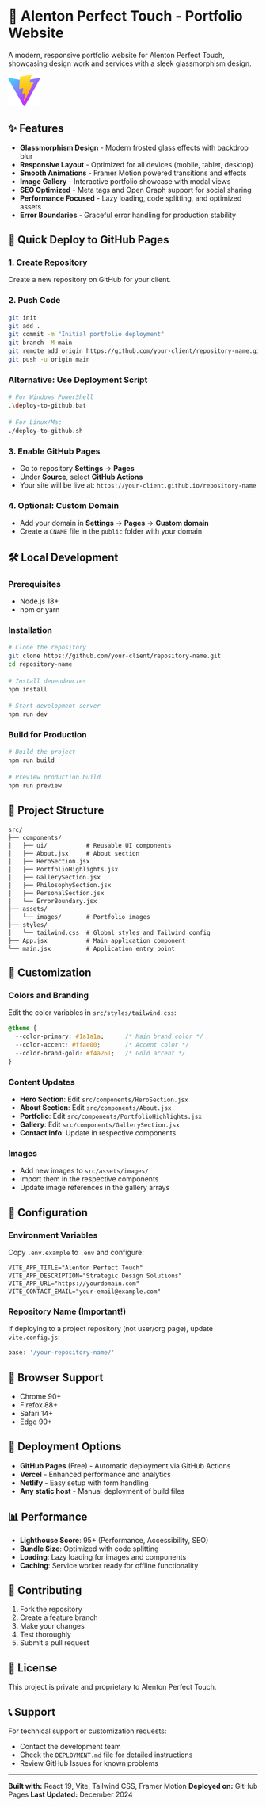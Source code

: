 # 🎨 Alenton Perfect Touch - Portfolio Website

A modern, responsive portfolio website for Alenton Perfect Touch, showcasing design work and services with a sleek glassmorphism design.

![Portfolio Preview](./public/vite.svg)

## ✨ Features

- **Glassmorphism Design** - Modern frosted glass effects with backdrop blur
- **Responsive Layout** - Optimized for all devices (mobile, tablet, desktop)
- **Smooth Animations** - Framer Motion powered transitions and effects
- **Image Gallery** - Interactive portfolio showcase with modal views
- **SEO Optimized** - Meta tags and Open Graph support for social sharing
- **Performance Focused** - Lazy loading, code splitting, and optimized assets
- **Error Boundaries** - Graceful error handling for production stability

## 🚀 Quick Deploy to GitHub Pages

### 1. Create Repository
Create a new repository on GitHub for your client.

### 2. Push Code
```bash
git init
git add .
git commit -m "Initial portfolio deployment"
git branch -M main
git remote add origin https://github.com/your-client/repository-name.git
git push -u origin main
```

### Alternative: Use Deployment Script
```bash
# For Windows PowerShell
.\deploy-to-github.bat

# For Linux/Mac
./deploy-to-github.sh
```

### 3. Enable GitHub Pages
- Go to repository **Settings** → **Pages**
- Under **Source**, select **GitHub Actions**
- Your site will be live at: `https://your-client.github.io/repository-name`

### 4. Optional: Custom Domain
- Add your domain in **Settings** → **Pages** → **Custom domain**
- Create a `CNAME` file in the `public` folder with your domain

## 🛠️ Local Development

### Prerequisites
- Node.js 18+
- npm or yarn

### Installation
```bash
# Clone the repository
git clone https://github.com/your-client/repository-name.git
cd repository-name

# Install dependencies
npm install

# Start development server
npm run dev
```

### Build for Production
```bash
# Build the project
npm run build

# Preview production build
npm run preview
```

## 📁 Project Structure

```
src/
├── components/
│   ├── ui/           # Reusable UI components
│   ├── About.jsx     # About section
│   ├── HeroSection.jsx
│   ├── PortfolioHighlights.jsx
│   ├── GallerySection.jsx
│   ├── PhilosophySection.jsx
│   ├── PersonalSection.jsx
│   └── ErrorBoundary.jsx
├── assets/
│   └── images/       # Portfolio images
├── styles/
│   └── tailwind.css  # Global styles and Tailwind config
├── App.jsx           # Main application component
└── main.jsx          # Application entry point
```

## 🎨 Customization

### Colors and Branding
Edit the color variables in `src/styles/tailwind.css`:

```css
@theme {
  --color-primary: #1a1a1a;      /* Main brand color */
  --color-accent: #ffae00;       /* Accent color */
  --color-brand-gold: #f4a261;   /* Gold accent */
}
```

### Content Updates
- **Hero Section**: Edit `src/components/HeroSection.jsx`
- **About Section**: Edit `src/components/About.jsx`
- **Portfolio**: Edit `src/components/PortfolioHighlights.jsx`
- **Gallery**: Edit `src/components/GallerySection.jsx`
- **Contact Info**: Update in respective components

### Images
- Add new images to `src/assets/images/`
- Import them in the respective components
- Update image references in the gallery arrays

## 🔧 Configuration

### Environment Variables
Copy `.env.example` to `.env` and configure:

```env
VITE_APP_TITLE="Alenton Perfect Touch"
VITE_APP_DESCRIPTION="Strategic Design Solutions"
VITE_APP_URL="https://yourdomain.com"
VITE_CONTACT_EMAIL="your-email@example.com"
```

### Repository Name (Important!)
If deploying to a project repository (not user/org page), update `vite.config.js`:

```javascript
base: '/your-repository-name/'
```

## 📱 Browser Support

- Chrome 90+
- Firefox 88+
- Safari 14+
- Edge 90+

## 🚀 Deployment Options

- **GitHub Pages** (Free) - Automatic deployment via GitHub Actions
- **Vercel** - Enhanced performance and analytics
- **Netlify** - Easy setup with form handling
- **Any static host** - Manual deployment of build files

## 📊 Performance

- **Lighthouse Score**: 95+ (Performance, Accessibility, SEO)
- **Bundle Size**: Optimized with code splitting
- **Loading**: Lazy loading for images and components
- **Caching**: Service worker ready for offline functionality

## 🤝 Contributing

1. Fork the repository
2. Create a feature branch
3. Make your changes
4. Test thoroughly
5. Submit a pull request

## 📄 License

This project is private and proprietary to Alenton Perfect Touch.

## 📞 Support

For technical support or customization requests:
- Contact the development team
- Check the `DEPLOYMENT.md` file for detailed instructions
- Review GitHub Issues for known problems

---

**Built with:** React 19, Vite, Tailwind CSS, Framer Motion
**Deployed on:** GitHub Pages
**Last Updated:** December 2024
